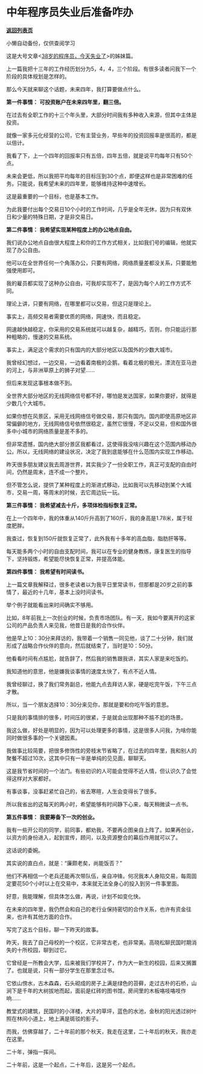 # 中年程序员失业后准备咋办

[**返回列表页**](/gzh/记忆承载3)

小懒自动备份，仅供查阅学习

这是大号文章<[38岁的程序员，今天失业了](http://mp.weixin.qq.com/s?__biz=MzU0MjYwNDU2Mw==&mid=2247487527&idx=1&sn=eefad121f85ee204c92693dc934b063a&chksm=fb197c5bcc6ef54db5dd612a30a7622a342d8a014a8ab995f16fab952783930b109081840f95&scene=21#wechat_redirect)>的姊妹篇。

  

上一篇我把十三年的工作经历划分为5，4，4，三个阶段。有很多读者问我下一个阶段的具体规划是怎样的。  

  

那么今天就来聊这个话题，未来四年，我打算要做点什么。

  

 **第一件事情：** **可投资账户在未来四年里，翻三倍。**  

  

在过去有全职工作的十三个年头里，大部分时间我有多种收入来源，但其中主体是投资。  

  

就像一家多元化经营的公司，它有主营业务，早些年的投资回报率是很高的，都是以倍计。

  

我看了下，上一个四年的回报率只有五倍，四年五倍，就是说平均每年只有50个点。

  

未来会更低，所以我把平均每年的目标压到30个点，即便这样也是非常困难的任务。只能说，我希望未来的四年里，能够维持这种中速增长。  

  

这是最重要的一个目标，也是基本工作。

  

为此我要付出每个交易日10个小时的工作时间，几乎是全年无休，因为只有双休日和少量的特殊日期，才是非交易日。

  

 **第二件事情：** **我希望实现某种程度上的办公地点自由。**  

  

我们说办公地点自由很大程度上和你的工作方式相关，比如我们号的编辑，他就实现了办公自由。  

  

他可以在全世界任何一个角落办公，只要有网络，网络质量差都没关系，只要能勉强使用即可。  

  

我的雇员都实现了这种办公自由，可我却实现不了，是因为每个人的工作方式不同。  

  

理论上讲，只要有网络，在哪里都可以交易，但这只是理论上。  

  

事实上，高频交易者需要优质的网络，网速快，而且稳定。  

  

网速越快越稳定，你采用的交易系统就可以越复杂，越精巧，否则，你只能运行那种粗略的，慢速的交易系统。  

  

事实上，满足这个需求的只有国内的大部分地区以及国外的少数大城市。  

  

我曾经幻想过，一边交易，一边看着南极的企鹅，看着北极的极光，漂流在亚马逊的河上，与非洲草原上的狮子对望......  

  

但后来发现这事根本做不到。  

  

全世界大部分地区的无线网络信号都不好，哪怕是发达国家，如果你要好，就得是少数几个大城市。  

  

如果你想在风景区，采用无线网络信号做交易，那只有国内。国内即使高原地区非常偏僻的地方，无线网络信号依然很稳定，虽然它很慢，不足以交易，但和国外很多中小城市的网络质量是差不多的。  

  

但非常遗憾，国内绝大部分景区我都看过，这使得我没啥兴趣在这个范围内移动办公。所以，无线网络的建设状况，决定了我到底能够在什么范围内实现工作移动。

  

昨天很多朋友建议我去周游世界，其实我少了一份全职工作，真正可支配的自由时间，仍然是周末，连不成一个整片。  

  

但不管怎么说，提供了某种程度上的渐进式移动，比如我可以先移动到某个大城市，交易一周，等周末的时候，去它周边玩一玩。  

  

 **第三件事情：** **我希望减去十斤，多项体检指标恢复正常。**  

  

在上一个四年中，我的体重从140斤升高到了160斤，我的身高是1.78米，属于轻度肥胖。

  

我查过，恢复到150斤就恢复正常了，此外我有十多年的高血脂，脂肪肝等等。

  

每天能多两个小时的自由支配时间，我可以在专业的健身教练，康复医生的指导下，坚持锻炼，希望能尽快恢复正常，并提高体能。  

  

 **第四件事情：** **我希望有时间读书。**  

  

上一篇文章我解释过，很多老读者以为我平日里常读书，但那都是20岁之前的事情了，最近的十几年，基本上没时间读书。

  

举个例子就能看出来时间确实不够用。  

  

比如，8年前我上一次创业的时候，负责市场团队。有一天，我如今要离开的这家公司的产品负责人来见我，他昔日是我的合作伙伴。

  

他是早上10：30分来拜访的，我带着一个销售一同见他，谈了二十分钟，我们就形成了战略合作伙伴的意向，然后就结束了，当时是10：50分。  

  

他看看时间有点尴尬，就告辞了，然后我的销售跟我讲，其实人家是来吃饭的。  

  

我知道他的意思，他是嫌我谈事情的速度太快了，有点不近人情。  

  

我曾经聊过，换了我们常务副总，他能九点去拜访人家，硬是吃完午饭，下午三点才散。  

  

所以，当一个朋友选择10：30分来见你，那就是要和你吃午饭的意思。  

  

只是我的事情排的很多，时间压的很紧，于是就会出现那种不尴不尬的场景。

  

我这么做，好处是明显的，因为可以处理更多的事情，这是很多人问我，为啥你能同时做很多事的一个关键因素。  

  

我做事比较简要，把很多修饰性的旁枝末节省略了，在过去的四年里，我和别人的聚餐不超过10次，这其中只有一半是单纯的见见面，聊聊天。

  

这是我节省时间的一个法门。有些初识的人可能会觉得不近人情，但认识久了会觉得这样对大家都好。

  

有事谈事，没事赶紧忙自己的，省去寒暄，人生会变得长了很多。  

  

所以我省出的这每天的两小时，希望能够有时间静下心来，每天稍微读一点书。  

  

 **第五件事情：** **我要筹备下一次的创业。**  

  

我有一些开公司的同学，前同事，都劝我，不要再企图亲自上阵了。如果再创业，以资方的身份进入，起到宣传，顾问，以及资源整合的幕后作用就可以了。

  

这话说的委婉。

  

其实说的直白点，就是：“廉颇老矣，尚能饭否？”  

  

他们不再相信一个老兵还能再次带队伍，亲自冲锋。何况我本人身陷交易，每周固定要花50个小时以上在交易中，本来就无法全身心的投入到另一件事里面。  

  

好意，我能理解，但具体怎么做，再说，计划不如变化快。  

  

在未来的四年里，我仍然会和自己的老行业保持密切的合作关系，也许有资金往来，也许有其他方面的合作。

  

写完了这五个目标，聊一下昨天的故事。  

  

昨天，我去了自己母校的一个校区，它非常古老，也非常美。高晓松聊民国时期消失的十所校园，聊到过它。

  

它曾经是一所教会大学，后来被我们学校并了，作为大一新生的校园，后来又搁置了。也就是说，只有一部分学生在那里念过书。  

  

它依山傍水，古木森森，石头砌成的房子上满是绿色的苔藓，走过古朴的石桥，山涧下是千年的大树拔地而起，面前是红砖的图书馆，房间里的木板咯吱咯吱作响......

  

教堂式的建筑，民国时的小洋楼，大片的草坪，蓝色的水池，金秋的阳光透过树叶照在林间小道上，地上满是斑驳的影子。  

  

而我，仿佛穿越了，二十年前的那个秋天，我走在这里，二十年后的秋天，我亦走在这里。

  

二十年，弹指一挥间。

  

二十年前，这是一个起点，二十年后，这是另一个起点。

